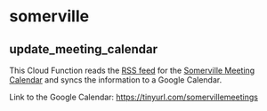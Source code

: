 # somerville

## update_meeting_calendar

This Cloud Function reads the [RSS feed](https://somervillecityma.iqm2.com/Services/RSS.aspx?Feed=Calendar) for the [Somerville Meeting Calendar](https://somervillecityma.iqm2.com/Citizens/calendar.aspx?View=List) and syncs the information to a Google Calendar.

Link to the Google Calendar:
https://tinyurl.com/somervillemeetings
